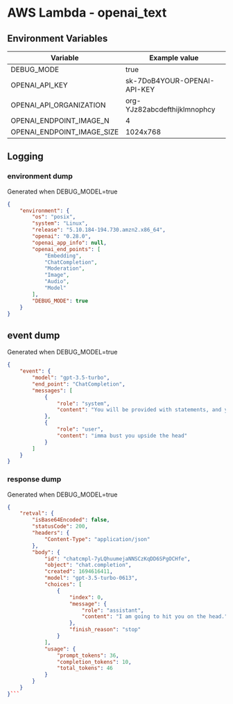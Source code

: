 # AWS Lambda - openai_text

## Environment Variables

|  Variable                               | Example value                   |
| --------------------------------------- | ------------------------------- |
| DEBUG_MODE                              | true                            |
| OPENAI_API_KEY                          | sk-7DoB4YOUR-OPENAI-API-KEY     |
| OPENAI_API_ORGANIZATION                 | org-YJz82abcdefthijklmnophcy    |
| OPENAI_ENDPOINT_IMAGE_N                 | 4                               |
| OPENAI_ENDPOINT_IMAGE_SIZE              | 1024x768                        |

## Logging

### environment dump

Generated when DEBUG_MODEL=true

```json
{
    "environment": {
        "os": "posix",
        "system": "Linux",
        "release": "5.10.184-194.730.amzn2.x86_64",
        "openai": "0.28.0",
        "openai_app_info": null,
        "openai_end_points": [
            "Embedding",
            "ChatCompletion",
            "Moderation",
            "Image",
            "Audio",
            "Model"
        ],
        "DEBUG_MODE": true
    }
}
```

## event dump

Generated when DEBUG_MODEL=true

```json
{
    "event": {
        "model": "gpt-3.5-turbo",
        "end_point": "ChatCompletion",
        "messages": [
            {
                "role": "system",
                "content": "You will be provided with statements, and your task is to convert them to standard English."
            },
            {
                "role": "user",
                "content": "imma bust you upside the head"
            }
        ]
    }
}
```

### response dump

Generated when DEBUG_MODEL=true

```json
{
    "retval": {
        "isBase64Encoded": false,
        "statusCode": 200,
        "headers": {
            "Content-Type": "application/json"
        },
        "body": {
            "id": "chatcmpl-7yLQhuumejaNNSCzKqDD6SPgOCHfe",
            "object": "chat.completion",
            "created": 1694616411,
            "model": "gpt-3.5-turbo-0613",
            "choices": [
                {
                    "index": 0,
                    "message": {
                        "role": "assistant",
                        "content": "I am going to hit you on the head."
                    },
                    "finish_reason": "stop"
                }
            ],
            "usage": {
                "prompt_tokens": 36,
                "completion_tokens": 10,
                "total_tokens": 46
            }
        }
    }
}```
